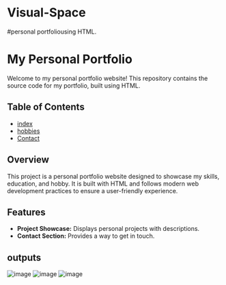 # Visual-Space
#personal portfoliousing HTML.
# My Personal Portfolio

Welcome to my personal portfolio website! This repository contains the source code for my portfolio, built using HTML.

## Table of Contents

- [index](#index)
- [hobbies](hobbies)
- [Contact](#contact)

## Overview

This project is a personal portfolio website designed to showcase my skills, education, and hobby. It is built with HTML and follows modern web development practices to ensure a  user-friendly experience.

## Features


- **Project Showcase:** Displays personal projects with descriptions.
- **Contact Section:** Provides a way to get in touch.

## outputs
![image](https://github.com/user-attachments/assets/85f351d2-1672-421b-9cae-0621347dd91a)
![image](https://github.com/user-attachments/assets/4472526c-dbcd-4251-bcaf-385ed787d8ba)
![image](https://github.com/user-attachments/assets/07e19f0c-b099-4612-baf5-3b76576b1ce1)







